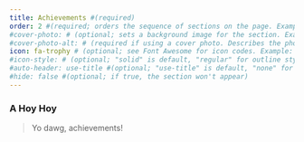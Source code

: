 ```yaml
---
title: Achievements #(required)
order: 2 #(required; orders the sequence of sections on the page. Example: 1)
#cover-photo: # (optional; sets a background image for the section. Example: assets/images/banner.jpg)
#cover-photo-alt: # (required if using a cover photo. Describes the photo for screen readers and SEO; e.g. "Dome of Light art installation, Kaohsiung, Taiwan")
icon: fa-trophy # (optional; see Font Awesome for icon codes. Example: fa-github)
#icon-style: # (optional; "solid" is default, "regular" for outline style icons, or "brands" for logos)
#auto-header: use-title #(optional; "use-title" is default, "none" for no header, or custom header text)
#hide: false #(optional; if true, the section won't appear)
---
```


### A Hoy Hoy

> Yo dawg, achievements!
